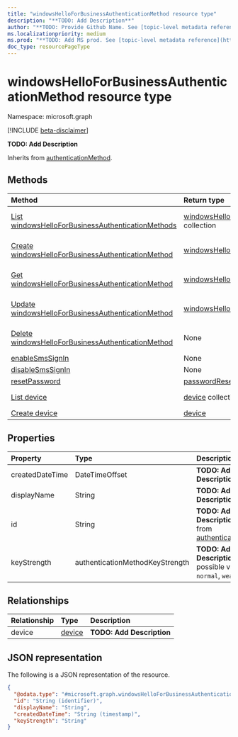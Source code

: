 ```yaml
---
title: "windowsHelloForBusinessAuthenticationMethod resource type"
description: "**TODO: Add Description**"
author: "**TODO: Provide Github Name. See [topic-level metadata reference](https://msgo.azurewebsites.net/add/document/guidelines/metadata.html#topic-level-metadata)**"
ms.localizationpriority: medium
ms.prod: "**TODO: Add MS prod. See [topic-level metadata reference](https://msgo.azurewebsites.net/add/document/guidelines/metadata.html#topic-level-metadata)**"
doc_type: resourcePageType
---
```


# windowsHelloForBusinessAuthenticationMethod resource type

Namespace: microsoft.graph

[!INCLUDE [beta-disclaimer](../../includes/beta-disclaimer.md)]

**TODO: Add Description**


Inherits from [authenticationMethod](../resources/authenticationmethod.md).

## Methods
|Method|Return type|Description|
|:---|:---|:---|
|[List windowsHelloForBusinessAuthenticationMethods](../api/windowshelloforbusinessauthenticationmethod-list.md)|[windowsHelloForBusinessAuthenticationMethod](../resources/windowshelloforbusinessauthenticationmethod.md) collection|Get a list of the [windowsHelloForBusinessAuthenticationMethod](../resources/windowshelloforbusinessauthenticationmethod.md) objects and their properties.|
|[Create windowsHelloForBusinessAuthenticationMethod](../api/windowshelloforbusinessauthenticationmethod-create.md)|[windowsHelloForBusinessAuthenticationMethod](../resources/windowshelloforbusinessauthenticationmethod.md)|Create a new [windowsHelloForBusinessAuthenticationMethod](../resources/windowshelloforbusinessauthenticationmethod.md) object.|
|[Get windowsHelloForBusinessAuthenticationMethod](../api/windowshelloforbusinessauthenticationmethod-get.md)|[windowsHelloForBusinessAuthenticationMethod](../resources/windowshelloforbusinessauthenticationmethod.md)|Read the properties and relationships of a [windowsHelloForBusinessAuthenticationMethod](../resources/windowshelloforbusinessauthenticationmethod.md) object.|
|[Update windowsHelloForBusinessAuthenticationMethod](../api/windowshelloforbusinessauthenticationmethod-update.md)|[windowsHelloForBusinessAuthenticationMethod](../resources/windowshelloforbusinessauthenticationmethod.md)|Update the properties of a [windowsHelloForBusinessAuthenticationMethod](../resources/windowshelloforbusinessauthenticationmethod.md) object.|
|[Delete windowsHelloForBusinessAuthenticationMethod](../api/windowshelloforbusinessauthenticationmethod-delete.md)|None|Deletes a [windowsHelloForBusinessAuthenticationMethod](../resources/windowshelloforbusinessauthenticationmethod.md) object.|
|[enableSmsSignIn](../api/windowshelloforbusinessauthenticationmethod-enablesmssignin.md)|None|**TODO: Add Description**|
|[disableSmsSignIn](../api/windowshelloforbusinessauthenticationmethod-disablesmssignin.md)|None|**TODO: Add Description**|
|[resetPassword](../api/windowshelloforbusinessauthenticationmethod-resetpassword.md)|[passwordResetResponse](../resources/passwordresetresponse.md)|**TODO: Add Description**|
|[List device](../api/windowshelloforbusinessauthenticationmethod-list-device.md)|[device](../resources/device.md) collection|Get the device resources from the device navigation property.|
|[Create device](../api/windowshelloforbusinessauthenticationmethod-post-device.md)|[device](../resources/device.md)|Create a new device object.|

## Properties
|Property|Type|Description|
|:---|:---|:---|
|createdDateTime|DateTimeOffset|**TODO: Add Description**|
|displayName|String|**TODO: Add Description**|
|id|String|**TODO: Add Description** Inherited from [authenticationMethod](../resources/authenticationmethod.md).|
|keyStrength|authenticationMethodKeyStrength|**TODO: Add Description**. The possible values are: `normal`, `weak`, `unknown`.|

## Relationships
|Relationship|Type|Description|
|:---|:---|:---|
|device|[device](../resources/device.md)|**TODO: Add Description**|

## JSON representation
The following is a JSON representation of the resource.
<!-- {
  "blockType": "resource",
  "keyProperty": "id",
  "@odata.type": "microsoft.graph.windowsHelloForBusinessAuthenticationMethod",
  "baseType": "microsoft.strongAuthentication.authenticationMethod",
  "openType": false
}
-->
``` json
{
  "@odata.type": "#microsoft.graph.windowsHelloForBusinessAuthenticationMethod",
  "id": "String (identifier)",
  "displayName": "String",
  "createdDateTime": "String (timestamp)",
  "keyStrength": "String"
}
```

